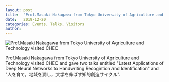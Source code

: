 ```yaml
---
layout: post
title:  "Prof.Masaki Nakagawa from Tokyo University of Agriculture and Technology visited CHEC, Kochi University of Technology"
date:   2019-12-20
categories: Events, Talks, Visitors
author: 
---
```


![Prof.Masaki Nakagawa from Tokyo University of Agriculture and Technology visited CHEC](https://live.staticflickr.com/65535/49268938772_8a1f70473c_z.jpg)

Prof.Masaki Nakagawa from Tokyo University of Agriculture and Technology visited CHEC and gave two talks entitled "Latest Applications of Deep Neural Networks to Handwriting Recogintion and Identification" and "人を育て，地域を潤し，大学を伸ばす知的創造サイクル".

